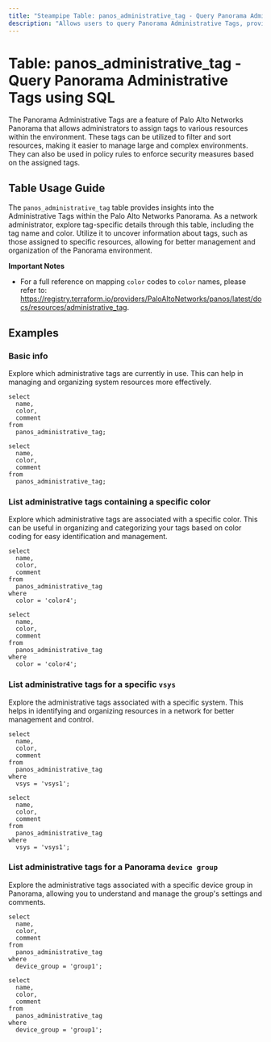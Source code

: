 ```yaml
---
title: "Steampipe Table: panos_administrative_tag - Query Panorama Administrative Tags using SQL"
description: "Allows users to query Panorama Administrative Tags, providing insights into the administrative tags assigned to various resources within the Palo Alto Networks Panorama environment."
---
```


# Table: panos_administrative_tag - Query Panorama Administrative Tags using SQL

The Panorama Administrative Tags are a feature of Palo Alto Networks Panorama that allows administrators to assign tags to various resources within the environment. These tags can be utilized to filter and sort resources, making it easier to manage large and complex environments. They can also be used in policy rules to enforce security measures based on the assigned tags.

## Table Usage Guide

The `panos_administrative_tag` table provides insights into the Administrative Tags within the Palo Alto Networks Panorama. As a network administrator, explore tag-specific details through this table, including the tag name and color. Utilize it to uncover information about tags, such as those assigned to specific resources, allowing for better management and organization of the Panorama environment.

**Important Notes**
- For a full reference on mapping `color` codes to `color` names, please refer to: https://registry.terraform.io/providers/PaloAltoNetworks/panos/latest/docs/resources/administrative_tag.

## Examples

### Basic info
Explore which administrative tags are currently in use. This can help in managing and organizing system resources more effectively.

```sql+postgres
select
  name,
  color,
  comment
from
  panos_administrative_tag;
```

```sql+sqlite
select
  name,
  color,
  comment
from
  panos_administrative_tag;
```

### List administrative tags containing a specific color
Explore which administrative tags are associated with a specific color. This can be useful in organizing and categorizing your tags based on color coding for easy identification and management.

```sql+postgres
select
  name,
  color,
  comment
from
  panos_administrative_tag
where
  color = 'color4';
```

```sql+sqlite
select
  name,
  color,
  comment
from
  panos_administrative_tag
where
  color = 'color4';
```

### List administrative tags for a specific `vsys`
Explore the administrative tags associated with a specific system. This helps in identifying and organizing resources in a network for better management and control.

```sql+postgres
select
  name,
  color,
  comment
from
  panos_administrative_tag
where
  vsys = 'vsys1';
```

```sql+sqlite
select
  name,
  color,
  comment
from
  panos_administrative_tag
where
  vsys = 'vsys1';
```

### List administrative tags for a **Panorama** `device group`
Explore the administrative tags associated with a specific device group in Panorama, allowing you to understand and manage the group's settings and comments.

```sql+postgres
select
  name,
  color,
  comment
from
  panos_administrative_tag
where
  device_group = 'group1';
```

```sql+sqlite
select
  name,
  color,
  comment
from
  panos_administrative_tag
where
  device_group = 'group1';
```